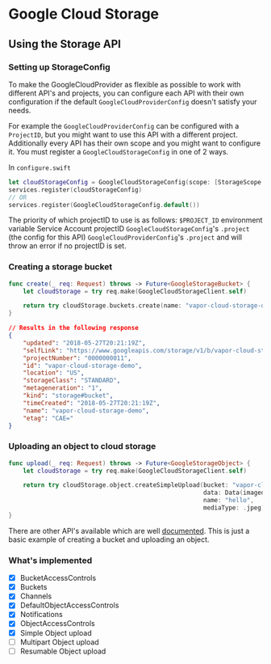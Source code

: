 # Google Cloud Storage

## Using the Storage API

### Setting up StorageConfig

To make the GoogleCloudProvider as flexible as possible to work with different API's and projects,
you can configure each API with their own configuration if the default `GoogleCloudProviderConfig` doesn't satisfy your needs.

For example the `GoogleCloudProviderConfig` can be configured with a `ProjectID`, but you might
want to use this API with a different project. Additionally every API has their own scope and you might want to configure it.
You must register a `GoogleCloudStorageConfig` in one of 2 ways.

In `configure.swift`
```swift
let cloudStorageConfig = GoogleCloudStorageConfig(scope: [StorageScope.fullControl], serviceAccount: "default", project: "myproject-000000")
services.register(cloudStorageConfig)
// OR
services.register(GoogleCloudStorageConfig.default())
```
The priority of which projectID to use is as follows:
`$PROJECT_ID` environment variable
Service Account projectID
`GoogleCloudStorageConfig`'s `.project` (the config for this API)
`GoogleCloudProviderConfig`'s `.project`
and will throw an error if no projectID is set. 

### Creating a storage bucket

```swift
func create(_ req: Request) throws -> Future<GoogleStorageBucket> {
    let cloudStorage = try req.make(GoogleCloudStorageClient.self)

    return try cloudStorage.buckets.create(name: "vapor-cloud-storage-demo")
}
```

```json
// Results in the following response
{
    "updated": "2018-05-27T20:21:19Z",
    "selfLink": "https://www.googleapis.com/storage/v1/b/vapor-cloud-storage-demo",
    "projectNumber": "0000000011",
    "id": "vapor-cloud-storage-demo",
    "location": "US",
    "storageClass": "STANDARD",
    "metageneration": "1",
    "kind": "storage#bucket",
    "timeCreated": "2018-05-27T20:21:19Z",
    "name": "vapor-cloud-storage-demo",
    "etag": "CAE="
}
```

### Uploading an object to cloud storage

```swift
func upload(_ req: Request) throws -> Future<GoogleStorageObject> {
    let cloudStorage = try req.make(GoogleCloudStorageClient.self)

    return try cloudStorage.object.createSimpleUpload(bucket: "vapor-cloud-storage-demo",
                                                      data: Data(imagedata),
                                                      name: "hello",
                                                      mediaType: .jpeg)
}
```

There are other API's available which are well [documented](https://cloud.google.com/storage/docs/json_api/v1/).
This is just a basic example of creating a bucket and uploading an object.

### What's implemented

* [x] BucketAccessControls
* [x] Buckets
* [x] Channels
* [x] DefaultObjectAccessControls
* [x] Notifications
* [x] ObjectAccessControls
* [x] Simple Object upload
* [ ] Multipart Object upload
* [ ] Resumable Object upload
